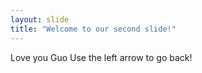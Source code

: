 ```yaml
---
layout: slide
title: "Welcome to our second slide!"
---
```

Love you Guo
Use the left arrow to go back!
